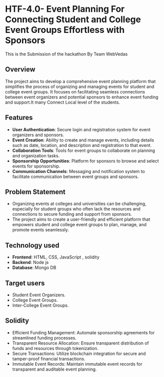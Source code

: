 
# HTF-4.0-  Event Planning For Connecting Student and College Event Groups Effortless with Sponsors

This is the Submission of the hackathon By Team WebVedas



## Overview
The project aims to develop a comprehensive event planning platform that simplifies the process of organizing and managing events for student and college event groups. It focuses on facilitating seamless connections between event organizers and potential sponsors to enhance event funding and support.It many Connect Local level of the students.
## Features
- **User Authentication**: Secure login and registration system for event organizers and sponsors.
- **Event Creation**: Ability to create and manage events, including details such as date, location, and description and registration to that event.
- **Collaboration Tools**: Tools for event groups to collaborate on planning and organization tasks.
- **Sponsorship Opportunities**: Platform for sponsors to browse and select events for sponsorship.
- **Communication Channels**: Messaging and notification system to facilitate communication between event groups and sponsors.

## Problem Statement
- Organizing events at colleges and universities can be challenging, especially for student groups who often lack the resources and connections to secure funding and support from sponsors. 
- The project aims to create a user-friendly and efficient platform that empowers student and college event groups to plan, manage, and promote events seamlessly. 
## Technology used
- **Frontend**: HTML, CSS, JavaScript , solidity
- **Backend**: Node js
- **Database**: Mongo DB
## Target users
* Student Event Organizers.
* College Event Groups.
* Inter-College Event Groups.

## Solidity
- Efficient Funding Management: Automate sponsorship agreements for streamlined funding processes.
- Transparent Resource Allocation: Ensure transparent distribution of funds and resources through tokenization.
- Secure Transactions: Utilize blockchain integration for secure and tamper-proof financial transactions.
- Immutable Event Records: Maintain immutable event records for transparent and auditable event planning.
